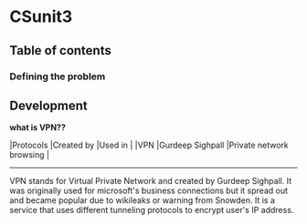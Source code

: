 # CSunit3

Table of contents
------
### Defining the problem

Development
------
**what is VPN??**

|Protocols |Created by       |Used in |
|VPN       |Gurdeep Sighpall |Private network browsing |

------

VPN stands for Virtual Private Network and created by Gurdeep Sighpall. It was originally used for microsoft's business connections but it spread out and became popular due to wikileaks or warning from Snowden. It is a service that uses different tunneling protocols to encrypt user's IP address.
